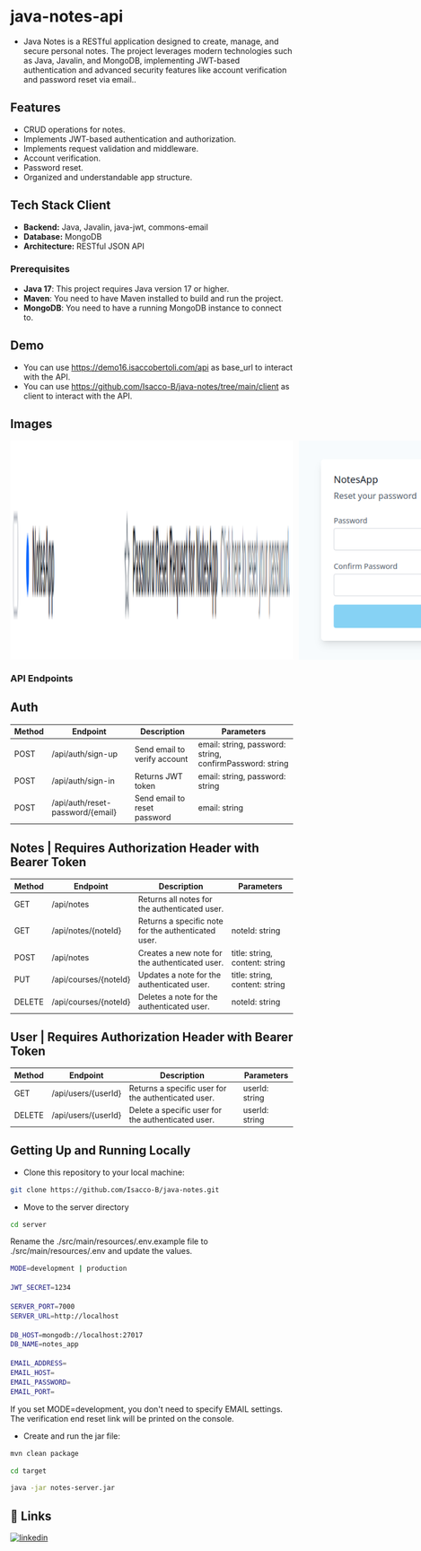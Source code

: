 # java-notes-api

- Java Notes is a RESTful application designed to create, manage, and secure personal notes. The project leverages modern technologies such as Java, Javalin, and MongoDB, implementing JWT-based authentication and advanced security features like account verification and password reset via email..


## Features

- CRUD operations for notes.
- Implements JWT-based authentication and authorization.
- Implements request validation and middleware.
- Account verification.
- Password reset.
- Organized and understandable app structure.


## Tech Stack Client

- **Backend:** Java, Javalin, java-jwt, commons-email
- **Database:** MongoDB
- **Architecture:** RESTful JSON API


### Prerequisites

- **Java 17**: This project requires Java version 17 or higher.
- **Maven**: You need to have Maven installed to build and run the project.
- **MongoDB**: You need to have a running MongoDB instance to connect to.


## Demo

- You can use https://demo16.isaccobertoli.com/api as base_url to interact with the API.
- You can use https://github.com/Isacco-B/java-notes/tree/main/client as client to interact with the API.


## Images

<div style="display: flex; flex-direction: row; justify-content: space-between; gap: 10px; margin-bottom: 10px">
    <img src="../gitHub/imgs/reset_password_email.png">
    <img src="../gitHub/imgs/reset_password_form.png">
    <img src="../gitHub/imgs/verify_account_email.png">
    <img src="../gitHub/imgs/verify_success.png">
</div>


### API Endpoints

## Auth
| Method | Endpoint | Description | Parameters |
| --- | --- | --- | --- |
| POST | /api/auth/sign-up | Send email to verify account | email: string, password: string, confirmPassword: string |
| POST | /api/auth/sign-in | Returns JWT token | email: string, password: string |
| POST | /api/auth/reset-password/{email} | Send email to reset password | email: string |

## Notes | Requires Authorization Header with Bearer Token
| Method | Endpoint | Description | Parameters |
| --- | --- | --- | --- |
| GET | /api/notes | Returns all notes for the authenticated user. |
| GET | /api/notes/{noteId} | Returns a specific note for the authenticated user. | noteId: string |
| POST | /api/notes | Creates a new note for the authenticated user. | title: string, content: string |
| PUT | /api/courses/{noteId} | Updates a note for the authenticated user. |  title: string, content: string |
| DELETE | /api/courses/{noteId} | Deletes a note for the authenticated user. | noteId: string |

## User | Requires Authorization Header with Bearer Token
| Method | Endpoint | Description | Parameters |
| --- | --- | --- | --- |
| GET | /api/users/{userId} | Returns a specific user for the authenticated user. | userId: string |
| DELETE | /api/users/{userId} | Delete a specific user for the authenticated user. | userId: string |


## Getting Up and Running Locally

- Clone this repository to your local machine:

```bash
git clone https://github.com/Isacco-B/java-notes.git
```

- Move to the server directory

```bash
cd server
```

Rename the ./src/main/resources/.env.example file to ./src/main/resources/.env and update the values.

```bash
MODE=development | production

JWT_SECRET=1234

SERVER_PORT=7000
SERVER_URL=http://localhost

DB_HOST=mongodb://localhost:27017
DB_NAME=notes_app

EMAIL_ADDRESS=
EMAIL_HOST=
EMAIL_PASSWORD=
EMAIL_PORT=
```
If you set MODE=development, you don't need to specify EMAIL settings.
The verification end reset link will be printed on the console.

- Create and run the jar file:

```bash
mvn clean package
```
```bash
cd target
```
```bash
java -jar notes-server.jar
```

## 🔗 Links

[![linkedin](https://img.shields.io/badge/linkedin-0A66C2?style=for-the-badge&logo=linkedin&logoColor=white)](https://www.linkedin.com/in/isacco-bertoli-10aa16252/)
